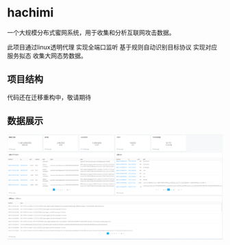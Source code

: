 # hachimi

一个大规模分布式蜜网系统，用于收集和分析互联网攻击数据。

此项目通过linux透明代理 实现全端口监听 基于规则自动识别目标协议 实现对应服务拟态 收集大网态势数据。

## 项目结构
代码还在迁移重构中，敬请期待

## 数据展示

![demo](demo.png)
